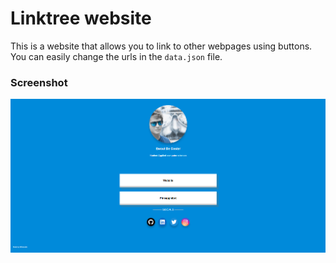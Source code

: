 # Linktree website
  
This is a website that allows you to link to other webpages using buttons. You can easily change the urls in the `data.json` file.

### Screenshot

![screenshot](screenshot.png)